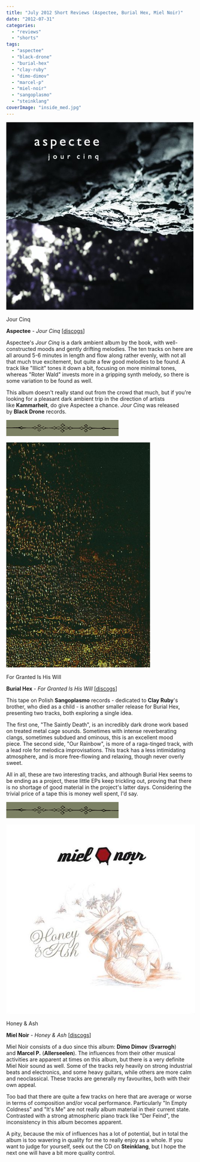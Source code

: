 ```yaml
---
title: "July 2012 Short Reviews (Aspectee, Burial Hex, Miel Noir)"
date: "2012-07-31"
categories: 
  - "reviews"
  - "shorts"
tags: 
  - "aspectee"
  - "black-drone"
  - "burial-hex"
  - "clay-ruby"
  - "dimo-dimov"
  - "marcel-p"
  - "miel-noir"
  - "sangoplasmo"
  - "steinklang"
coverImage: "inside_med.jpg"
---
```


[![](images/cover7.jpg)](http://www.eveningoflight.nl/wordpress/wp-content/uploads/2012/07/cover7.jpg)

Jour Cinq

**Aspectee** - _Jour Cinq_ \[[discogs](http://www.discogs.com/Aspectee-Jour-Cinq/release/3202605)\]

Aspectee's _Jour Cinq_ is a dark ambient album by the book, with well-constructed moods and gently drifting melodies. The ten tracks on here are all around 5-6 minutes in length and flow along rather evenly, with not all that much true excitement, but quite a few good melodies to be found. A track like "Illicit" tones it down a bit, focusing on more minimal tones, whereas "Roter Wald" invests more in a gripping synth melody, so there is some variation to be found as well.

This album doesn't really stand out from the crowd that much, but if you're looking for a pleasant dark ambient trip in the direction of artists like **Kammarheit**, do give Aspectee a chance. _Jour Cinq_ was released by **Black Drone** records.

![](images/filigree-divider_16_lg-300x43.gif)

[![](images/cover6.jpg)](http://www.eveningoflight.nl/wordpress/wp-content/uploads/2012/07/cover6.jpg)

For Granted Is His Will

**Burial Hex** - _For Granted Is His Will_ \[[discogs](http://www.discogs.com/Burial-Hex-For-Granted-Is-His-Will/release/3405674)\]

This tape on Polish **Sangoplasmo** records - dedicated to **Clay Ruby**'s brother, who died as a child - is another smaller release for Burial Hex, presenting two tracks, both exploring a single idea.

The first one, "The Saintly Death", is an incredibly dark drone work based on treated metal cage sounds. Sometimes with intense reverberating clangs, sometimes subdued and ominous, this is an excellent mood piece. The second side, "Our Rainbow", is more of a raga-tinged track, with a lead role for melodica improvisations. This track has a less intimidating atmosphere, and is more free-flowing and relaxing, though never overly sweet.

All in all, these are two interesting tracks, and although Burial Hex seems to be ending as a project, these little EPs keep trickling out, proving that there is no shortage of good material in the project's latter days. Considering the trivial price of a tape this is money well spent, I'd say.

![](images/filigree-divider_16_lg-300x43.gif)

[![](images/cover4.jpg)](http://www.eveningoflight.nl/wordpress/wp-content/uploads/2012/07/cover4.jpg)

Honey & Ash

**Miel Noir** - _Honey & Ash_ \[[discogs](http://www.discogs.com/Miel-Noir-Honey-Ash/master/383725)\]

Miel Noir consists of a duo since this album: **Dimo Dimov** (**Svarrogh**) and **Marcel P.** (**Allerseelen**). The influences from their other musical activities are apparent at times on this album, but there is a very definite Miel Noir sound as well. Some of the tracks rely heavily on strong industrial beats and electronics, and some heavy guitars, while others are more calm and neoclassical. These tracks are generally my favourites, both with their own appeal.

Too bad that there are quite a few tracks on here that are average or worse in terms of composition and/or vocal performance. Particularly "In Empty Coldness" and "It's Me" are not really album material in their current state. Contrasted with a strong atmospheric piano track like "Der Feind", the inconsistency in this album becomes apparent.

A pity, because the mix of influences has a lot of potential, but in total the album is too wavering in quality for me to really enjoy as a whole. If you want to judge for yourself, seek out the CD on **Steinklang**, but I hope the next one will have a bit more quality control.
